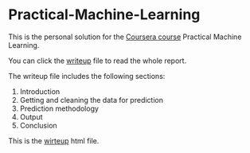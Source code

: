 Practical-Machine-Learning
==========================
This is the personal solution for the [Coursera course](https://class.coursera.org/predmachlearn-005) Practical Machine Learning.

You can click the [writeup](https://github.com/weijia2013/Practical-Machine-Learning/blob/master/Writeup.md) file to read the whole report. 

The writeup file includes the following sections:

1. Introduction
2. Getting and cleaning the data for prediction
3. Prediction methodology
4. Output
5. Conclusion

This is the [wirteup](https://github.com/weijia2013/Practical-Machine-Learning/blob/master/Writeup.html) html file.

